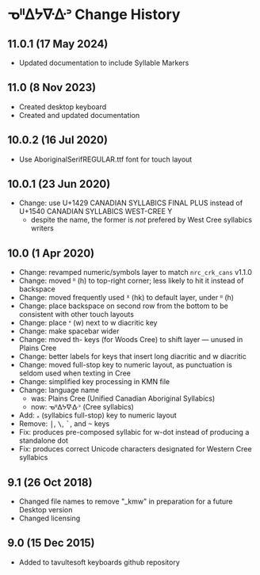 ᓀᐦᐃᔭᐍᐏᐣ Change History
============================
11.0.1 (17 May 2024)
--------------------
* Updated documentation to include Syllable Markers

11.0 (8 Nov 2023)
--------------------
* Created desktop keyboard
* Created and updated documentation

10.0.2 (16 Jul 2020)
--------------------
* Use AboriginalSerifREGULAR.ttf font for touch layout

10.0.1 (23 Jun 2020)
--------------------
* Change: use U+1429 CANADIAN SYLLABICS FINAL PLUS instead of U+1540 CANADIAN SYLLABICS WEST-CREE Y
    - despite the name, the former is _not_ prefered by West Cree syllabics writers

10.0 (1 Apr 2020)
------------------
* Change: revamped numeric/symbols layer to match `nrc_crk_cans` v1.1.0
* Change: moved ᐦ (h) to top-right corner; less likely to hit it instead of backspace
* Change: moved frequently used ᕽ (hk) to default layer, under ᐦ (h)
* Change: place backspace on second row from the bottom to be consistent with other touch layouts
* Change: place ᐤ (w) next to w diacritic key 
* Change: make spacebar wider
* Change: moved th- keys (for Woods Cree) to shift layer — unused in Plains Cree
* Change: better labels for keys that insert long diacritic and w diacritic
* Change: moved full-stop key to numeric layout, as punctuation is seldom used when texting in Cree
* Change: simplified key processing in KMN file
* Change: language name
    - was: Plains Cree (Unified Canadian Aboriginal Syllabics)
    - now: ᓀᐦᐃᔭᐍᐏᐣ (Cree syllabics)
* Add: ᙮ (syllabics full-stop) key to numeric layout
* Remove: <kbd>|</kbd>, <kbd>\\</kbd>, <kbd>\`</kbd>, and <kbd>~</kbd> keys
* Fix: produces pre-composed syllabic for w-dot instead of producing a standalone dot
* Fix: produces correct Unicode characters designated for Western Cree syllabics

9.1 (26 Oct 2018)
-----------------
* Changed file names to remove "_kmw" in preparation for a future Desktop version
* Changed licensing

9.0 (15 Dec 2015)
-----------------

* Added to tavultesoft keyboards github repository
